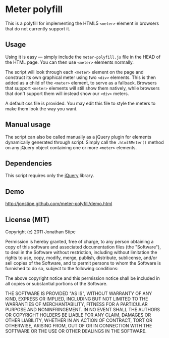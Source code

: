 # Meter polyfill

This is a polyfill for implementing the HTML5 `<meter>` element in browsers that do not currently support it.

## Usage

Using it is easy — simply include the `meter-polyfill.js` file in the HEAD of the HTML page. You can then use `<meter>` elements normally.

The script will look through each `<meter>` element on the page and construct its own graphical meter using two `<div>` elements. This is then added as a child of the `<meter>` element, to serve as a fallback. Browsers that support `<meter>` elements will still show them natively, while browsers that don't support them will instead show our `<div>` meters.

A default css file is provided. You may edit this file to style the meters to make them look the way you want.

## Manual usage

The script can also be called manually as a jQuery plugin for elements dynamically generated through script. Simply call the `.html5Meter()` method on any jQuery object containing one or more `<meter>` elements.

## Dependencies

This script requires only the [jQuery](http://jquery.com/) library.

## Demo

http://jonstipe.github.com/meter-polyfill/demo.html

## License (MIT)
Copyright (c) 2011 Jonathan Stipe

Permission is hereby granted, free of charge, to any person obtaining
a copy of this software and associated documentation files (the
"Software"), to deal in the Software without restriction, including
without limitation the rights to use, copy, modify, merge, publish,
distribute, sublicense, and/or sell copies of the Software, and to
permit persons to whom the Software is furnished to do so, subject to
the following conditions:

The above copyright notice and this permission notice shall be
included in all copies or substantial portions of the Software.

THE SOFTWARE IS PROVIDED "AS IS", WITHOUT WARRANTY OF ANY KIND,
EXPRESS OR IMPLIED, INCLUDING BUT NOT LIMITED TO THE WARRANTIES OF
MERCHANTABILITY, FITNESS FOR A PARTICULAR PURPOSE AND
NONINFRINGEMENT. IN NO EVENT SHALL THE AUTHORS OR COPYRIGHT HOLDERS BE
LIABLE FOR ANY CLAIM, DAMAGES OR OTHER LIABILITY, WHETHER IN AN ACTION
OF CONTRACT, TORT OR OTHERWISE, ARISING FROM, OUT OF OR IN CONNECTION
WITH THE SOFTWARE OR THE USE OR OTHER DEALINGS IN THE SOFTWARE.